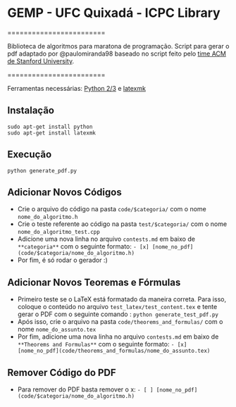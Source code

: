 # GEMP - UFC Quixadá - ICPC Library
========================

Biblioteca de algoritmos para maratona de programação.
Script para gerar o pdf adaptado por @paulomiranda98 baseado no script feito pelo [time ACM de Stanford University](https://github.com/jaehyunp/stanfordacm).

========================

Ferramentas necessárias: [Python 2/3](https://www.python.org/) e [latexmk](https://www.ctan.org/pkg/latexmk/)

## Instalação
```script
sudo apt-get install python
sudo apt-get install latexmk
```

## Execução
```script
python generate_pdf.py
```

## Adicionar Novos Códigos
- Crie o arquivo do código na pasta `code/$categoria/` com o nome `nome_do_algoritmo.h`
- Crie o teste referente ao código na pasta `test/$categoria/` com o nome `nome_do_algoritmo_test.cpp`
- Adicione uma nova linha no arquivo `contests.md` em baixo de `**categoria**` com o seguinte formato: `- [x] [nome_no_pdf](code/$categoria/nome_do_algoritmo.h)`
- Por fim, é só rodar o gerador :)

## Adicionar Novos Teoremas e Fórmulas
- Primeiro teste se o LaTeX está formatado da maneira correta. Para isso, coloque o conteúdo no arquivo `test_latex/test_content.tex` e tente gerar o PDF com o seguinte comando : `python generate_test_pdf.py`
- Após isso, crie o arquivo na pasta `code/theorems_and_formulas/` com o nome `nome_do_assunto.tex`
- Por fim, adicione uma nova linha no arquivo `contests.md` em baixo de `**Theorems and Formulas**` com o seguinte formato: `- [x] [nome_no_pdf](code/theorems_and_formulas/nome_do_assunto.tex)`

## Remover Código do PDF
- Para remover do PDF basta remover o x: `- [ ] [nome_no_pdf](code/$categoria/nome_do_algoritmo.h)`